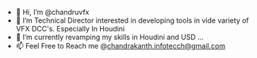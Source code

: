 - 👋 Hi, I’m @chandruvfx
- 👀 I’m Technical Director interested in developing tools in vide variety of VFX DCC's. Especially In Houdini 
- 🌱 I’m currently revamping my skills in Houdini and USD ...
- 📫 Feel Free to Reach me @chandrakanth.infotecch@gmail.com

<!---
chandruvfx/chandruvfx is a ✨ special ✨ repository because its `README.md` (this file) appears on your GitHub profile.
You can click the Preview link to take a look at your changes.
--->
